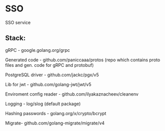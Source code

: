 # SSO

SSO service

## Stack:

gRPC - google.golang.org/grpc

Generated code - github.com/paniccaaa/protos (repo which contains proto files and gen. code for gRPC and protobuf)

PostgreSQL driver - github.com/jackc/pgx/v5 

Lib for jwt - github.com/golang-jwt/jwt/v5

Enviroment config reader - github.com/ilyakaznacheev/cleanenv

Logging - log/slog (default package)

Hashing passwords - golang.org/x/crypto/bcrypt

Migrate- github.com/golang-migrate/migrate/v4
